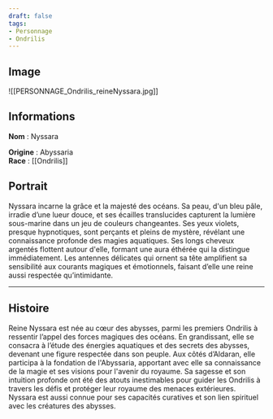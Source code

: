 ```yaml
---
draft: false
tags:
- Personnage
- Ondrilis
---
```


## Image

![[PERSONNAGE_Ondrilis_reineNyssara.jpg]]

## Informations

**Nom** : Nyssara

**Origine** : Abyssaria  
**Race** : [[Ondrilis]]

## Portrait

Nyssara incarne la grâce et la majesté des océans. Sa peau, d'un bleu pâle, irradie d’une lueur douce, et ses écailles translucides capturent la lumière sous-marine dans un jeu de couleurs changeantes. Ses yeux violets, presque hypnotiques, sont perçants et pleins de mystère, révélant une connaissance profonde des magies aquatiques. Ses longs cheveux argentés flottent autour d'elle, formant une aura éthérée qui la distingue immédiatement. Les antennes délicates qui ornent sa tête amplifient sa sensibilité aux courants magiques et émotionnels, faisant d’elle une reine aussi respectée qu’intimidante.

---

## Histoire

Reine Nyssara est née au cœur des abysses, parmi les premiers Ondrilis à ressentir l’appel des forces magiques des océans. En grandissant, elle se consacra à l’étude des énergies aquatiques et des secrets des abysses, devenant une figure respectée dans son peuple. Aux côtés d’Aldaran, elle participa à la fondation de l'Abyssaria, apportant avec elle sa connaissance de la magie et ses visions pour l'avenir du royaume. Sa sagesse et son intuition profonde ont été des atouts inestimables pour guider les Ondrilis à travers les défis et protéger leur royaume des menaces extérieures. Nyssara est aussi connue pour ses capacités curatives et son lien spirituel avec les créatures des abysses.